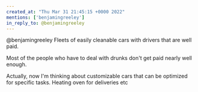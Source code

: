 ```yaml
---
created_at: "Thu Mar 31 21:45:15 +0000 2022"
mentions: ['benjamingreeley']
in_reply_to: @benjamingreeley
---
```


@benjamingreeley Fleets of easily cleanable cars with drivers that are well paid.

Most of the people who have to deal with drunks don't get paid nearly well enough. 

Actually, now I'm thinking about customizable cars that can be optimized for specific tasks. Heating oven for deliveries etc
